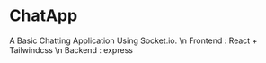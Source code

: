 # ChatApp

A Basic Chatting Application Using Socket.io. \n
Frontend : React + Tailwindcss \n
Backend : express
